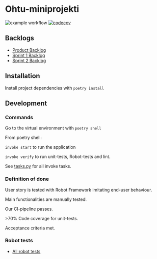 # Ohtu-miniprojekti
![example workflow](https://github.com/sainigma/ohtu-miniprojekti/workflows/CI/badge.svg)
[![codecov](https://codecov.io/gh/sainigma/ohtu-miniprojekti/branch/main/graph/badge.svg?token=MP92ZQ4DNH)](https://codecov.io/gh/sainigma/ohtu-miniprojekti)

## Backlogs
- [Product Backlog](https://docs.google.com/spreadsheets/d/1UTAB7X3for7kcB7_GlngaTnpXSxTQixwS3AyCQtQa9s/edit#gid=1)
- [Sprint 1 Backlog](https://docs.google.com/spreadsheets/d/1UTAB7X3for7kcB7_GlngaTnpXSxTQixwS3AyCQtQa9s/edit#gid=0)
- [Sprint 2 Backlog](https://docs.google.com/spreadsheets/d/1UTAB7X3for7kcB7_GlngaTnpXSxTQixwS3AyCQtQa9s/edit#gid=8)

## Installation

Install project dependencies with `poetry install`

## Development

### Commands

Go to the virtual environment with `poetry shell`

From poetry shell:

`invoke start` to run the application

`invoke verify` to run unit-tests, Robot-tests and lint.

See [tasks.py](https://github.com/sainigma/ohtu-miniprojekti/blob/main/tasks.py) for all invoke tasks.

### Definition of done

User story is tested with Robot Framework imitating end-user behaviour.

Main functionalities are manually tested.

Our CI-pipeline passes.

\>70% Code coverage for unit-tests.

Acceptance criteria met.

### Robot tests

- [All robot tests](https://github.com/sainigma/ohtu-miniprojekti/tree/main/src/tests/robot)
